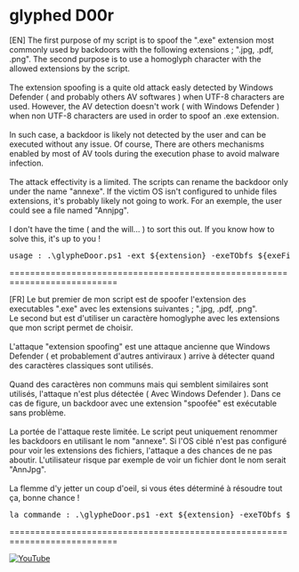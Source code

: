 # glyphed D00r

[EN] The first purpose of my script is to spoof the ".exe" extension most commonly used by backdoors with the following extensions ; ".jpg, .pdf, .png". The second purpose is to use a homoglyph character with the allowed extensions by the script.<br/><br/>The extension spoofing is a quite old attack easly detected by Windows Defender ( and probably others AV softwares ) when UTF-8 characters are used. However, the AV detection doesn't work ( with Windows Defender ) when non UTF-8 characters are used in order to spoof an .exe extension.<br/><br/>In such case, a backdoor is likely not detected by the user and can be executed without any issue. Of course, There are others mechanisms enabled by most of AV tools during the execution phase to avoid malware infection.<br/><br/>The attack effectivity is a limited. The scripts can rename the backdoor only under the name "annexe". If the victim OS isn't configured to unhide files extensions, it's probably likely not going to work. For an exemple, the user could see a file named "Annjpg".<br/><br/>I don't have the time ( and the will... ) to sort this out. If you know how to solve this, it's up to you ! 

<pre>usage : .\glypheDoor.ps1 -ext ${extension} -exeTObfs ${exeFile}</pre>

===========================================================================

[FR] Le but premier de mon script est de spoofer l'extension des executables ".exe" avec les extensions suivantes ; ".jpg, .pdf, .png".<br/>Le second but est d'utiliser un caractère homoglyphe avec les extensions que mon script permet de choisir.<br/><br/>L'attaque "extension spoofing" est une attaque ancienne que Windows Defender ( et probablement d'autres antiviraux ) arrive à détecter quand des caractères classiques sont utilisés.<br/><br/>Quand des caractères non communs mais qui semblent similaires sont utilisés, l'attaque n'est plus détectée ( Avec Windows Defender ). Dans ce cas de figure, un backdoor avec une extension "spoofée" est exécutable sans problème.<br/><br/>La portée de l'attaque reste limitée. Le script peut uniquement renommer les backdoors en utilisant le nom "annexe". Si l'OS ciblé n'est pas configuré pour voir les extensions des fichiers, l'attaque a des chances de ne pas aboutir. L'utilisateur risque par exemple de voir un fichier dont le nom serait "AnnJpg".<br/><br/>La flemme d'y jetter un coup d'oeil, si vous étes déterminé à résoudre tout ça, bonne chance ! 

<pre>la commande : .\glypheDoor.ps1 -ext ${extension} -exeTObfs ${exeFile}</pre>

===========================================================================

[![YouTube](http://i.ytimg.com/vi/anYN04cNj_E/hqdefault.jpg)](https://www.youtube.com/watch?v=anYN04cNj_E)
